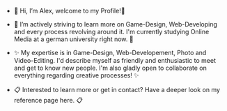 - 👋 Hi, I’m Alex, welcome to my Profile!👋

- 🌱 I’m actively striving to learn more on Game-Design, Web-Developing and every process revolving around it. I'm currently studying Online Media at a german university right now. 🌱

- ✨ My expertise is in Game-Design, Web-Developement, Photo and Video-Editing. I'd describe myself as friendly and enthusiastic to meet and get to know new people. I'm also gladly open to collaborate on everything regarding creative processes! ✨

- :clipboard: Interested to learn more or get in contact? Have a deeper look on my reference page here. :clipboard:

<!---
Shykaro/Shykaro is a ✨ special ✨ repository because its `README.md` (this file) appears on your GitHub profile.
You can click the Preview link to take a look at your changes.
--->
